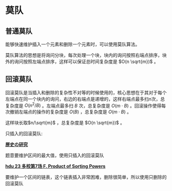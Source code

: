 # 莫队

## 普通莫队

能够快速维护插入一个元素和删除一个元素时，可以使用莫队算法。

莫队算法的思想是将询问分块，每次处理一个块，块内的询问按照右端点排序，块外的询问按照左端点排序，这样可以保证总时间复杂度是 $O(n \sqrt{m})$ 。

## 回滚莫队

回滚莫队是当插入和删除的复杂性不对等的时候使用的，核心思想在于其对于每个左端点在同一个块内的询问，右边的右端点是递增的，这样右端点最多扫$n$次，总复杂度是 $O(n ^2 / B)$ 。左端点最多扫 $B$ 次，总复杂度是 $O(m \cdot B)$ 。回滚操作使得每次撤销左端点的操作的复杂度是 $O(B)$ ，总复杂度是 $O(m \cdot B)$ 。

这样块长取$n/\sqrt{m}$ ，总复杂度是 $O(n \sqrt{m})$ 。

只插入的回滚莫队:

**[歴史の研究](https://www.luogu.com.cn/problem/AT_joisc2014_c)**

题意要维护区间的最大值，使用只插入的回滚莫队

**[hdu 23 多校第7场 F. Product of Sorting Powers](https://acm.hdu.edu.cn/showproblem.php?pid=7352)**

要维护一个区间的链表，这个链表插入非常困难，删除很简单，所以使用只删除的回滚莫队

